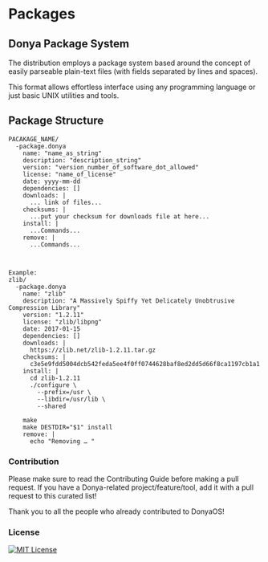 # Packages

## Donya Package System

The distribution employs a package system based around the concept of easily
parseable plain-text files (with fields separated by lines and spaces).

This format allows effortless interface using any programming language or just
basic UNIX utilities and tools.

## Package Structure

```
PACAKAGE_NAME/
  -package.donya
    name: "name_as_string"
    description: "description_string"
    version: "version_number_of_software_dot_allowed"
    license: "name_of_license"
    date: yyyy-mm-dd
    dependencies: []
    downloads: |
      ... link of files...
    checksums: |
      ...put your checksum for downloads file at here...
    install: |
      ...Commands...
    remove: |
      ...Commands...



Example:
zlib/
  -package.donya
    name: "zlib"
    description: "A Massively Spiffy Yet Delicately Unobtrusive Compression Library"
    version: "1.2.11"
    license: "zlib/libpng"
    date: 2017-01-15
    dependencies: []
    downloads: |
      https://zlib.net/zlib-1.2.11.tar.gz
    checksums: |
      c3e5e9fdd5004dcb542feda5ee4f0ff0744628baf8ed2dd5d66f8ca1197cb1a1
    install: |
      cd zlib-1.2.11
      ./configure \
        --prefix=/usr \
        --libdir=/usr/lib \
        --shared

    make
    make DESTDIR="$1" install
    remove: |
      echo "Removing … "

```

### Contribution

Please make sure to read the Contributing Guide before making a pull request. If you have a Donya-related project/feature/tool, add it with a pull request to this curated list!

Thank you to all the people who already contributed to DonyaOS!

### License

[![MIT License](https://img.shields.io/github/license/DonyaOS/Packages)](LICENSE)
